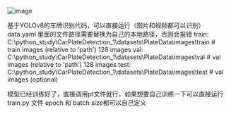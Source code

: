 ![image](https://github.com/WaNgzh1rUi/Wang-repository/tree/master/images)

基于YOLOv8的车牌识别代码，可以直接运行（图片和视频都可以识别）
data.yaml 里面的文件路径需要替换为自己的本地路径，否则会报错
train: C:\python_study\CarPlateDetection_1\datasets\PlateData\images\train  # train images (relative to 'path') 128 images
val: C:\python_study\CarPlateDetection_1\datasets\PlateData\images\val  # val images (relative to 'path') 128 images
test:  C:\python_study\CarPlateDetection_1\datasets\PlateData\images\test # val images (optional)

模型已经训练好了，直接调用pt文件就行，如果想要自己训练一下可以直接运行train.py 文件
epoch 和 batch size都可以自己定义
